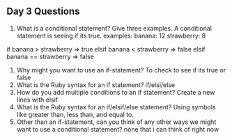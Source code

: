 ## Day 3 Questions

1. What is a conditional statement? Give three examples.
A conditional statement is seeing if its true.
examples:
banana: 12
strawberry: 8

if banana > strawberry => true
elsif banana < strawberry => false
elsif banana == strawberry => false

1. Why might you want to use an if-statement?
To check to see if its true or false
1. What is the Ruby syntax for an if statement?
if/elsi/else
1. How do you add multiple conditions to an if statement?
Create a new lines with elsif
1. What is the Ruby syntax for an if/elsif/else statement?
Using symbols like greater than, less than, and equal to.
1. Other than an if-statement, can you think of any other ways we might want to use a conditional statement?
none that i can think of right now
